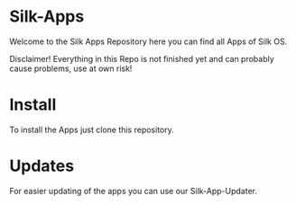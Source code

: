 # Silk-Apps
Welcome to the Silk Apps Repository here you can find all Apps of Silk OS.

Disclaimer! Everything in this Repo is not finished yet and can probably cause problems, use at own risk!

# Install
To install the Apps just clone this repository.

# Updates
For easier updating of the apps you can use our Silk-App-Updater.
